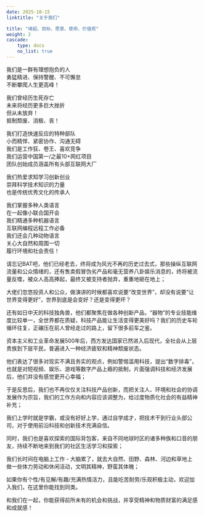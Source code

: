 ```yaml
---
date: 2025-10-15
linktitle: "关于我们"

title: "缘起、目标、愿景、使命、价值观"
weight: 2
cascade:
    type: docs
    no_list: true
---
```


我们是一群有理想抱负的人  
勇猛精进、保持警醒、不可懈怠  
不断攀爬人生更高峰！

我们曾经历生死存亡  
未来将经历更多巨大挫折  
但从未放弃！  
抵制颓废、消极、丧！

我们打造快速反应的特种部队    
小而精悍、紧密协作、沟通无碍  
我们是工作狂、卷王、喜欢竞争  
我们运营中国第一/之最10+网红项目  
团队创始成员涵盖所有头部互联网大厂

我们热爱求知学习创新创业  
崇拜科学技术知识的力量  
也是传统优秀文化的传承人  

我们掌握多种人类语言  
在一起像小联合国开会  
我们精通多种机器语言  
互联网编程远程工作必备  
我们还会几种动物语言  
关心大自然和周围一切  
履行环境和社会责任！


请忘记BAT吧，他们已经老去，终将成为风光不再的历史过去式，那些操纵互联网流量和公众情绪的，还有售卖假冒伪劣产品和毫无营养八卦娱乐消息的，终将被流量反噬，被众人高高捧起，最终又被支持者抛弃，重重地砸在地上；

大佬们忽悠投资人和公众，做演讲的时候都喜欢说要“改变世界”，却没有说要“让世界变得更好”，世界到底是会变好？还是变得更坏？

还有如日中天的科技独角兽，他们都聚焦在做各种创新产品，“器物”的专业技能维度比较单一，全世界都在质疑，科技产品能让生活变得更美好吗？我们的历史车轮循环往复，正碾压在前人曾经走过的路上，留下很多前车之鉴。

资本主义和工业革命发展500年后，西方发达国家已然进入后现代，全社会从上层贵族到下层平民，普遍进入一种经济疲软和精神颓废状态。

他们表达了很多对现实不满且务实的观点，例如警惕滥用科技，提出“数字排毒”，也就是对短视频、娱乐、游戏等数字产品上瘾的抵制，片面强调科技和经济发展后，他们并没有感觉更开心幸福；

于是反思后，我们也不再仅仅关注科技产品创新，而把关注人、环境和社会的协调发展作为宗旨，我们的工作方向和内容应该调整为，给过度物质化社会的有益精神补充；

我们上学时就是学霸，或没有好好上学，通过自学成才，把技术干到行业头部公司，对于使用前沿科技和创新技术充满自信。

同时，我们也是喜欢探索的国际背包客，来自不同地球时区的诸多种族和口音的朋友，持续不断地来到我们的社区生活学习和探索；

我们长时间在电脑上工作 - 大脑累了，就去大自然、田野、森林、河边和草地上做一些体力劳动和休闲活动，文明其精神，野蛮其体魄；

如果你有个性/有见解/有趣/充满热情活力，且能吃苦耐劳/乐观积极主动，欢迎加入我们，在这里你能找到同类。

和我们在一起，你能获得前所未有的机会和挑战，并享受精神和物质财富的满足感和成就感！